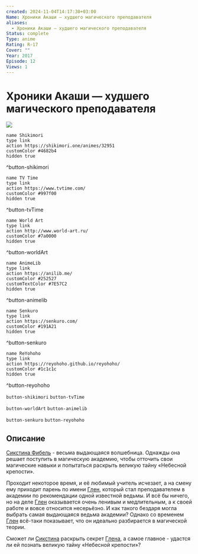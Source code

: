 ```yaml
---
created: 2024-11-04T14:17:30+03:00
Name: Хроники Акаши — худшего магического преподавателя
aliases:
  - Хроники Акаши — худшего магического преподавателя
Status: complete
Type: anime
Rating: R-17
Cover: ""
Year: 2017
Episode: 12
Views: 1
---
```


# Хроники Акаши — худшего магического преподавателя

![](https://nyaa.shikimori.one/uploads/poster/animes/32951/ea9059181337b97d3f7aa5a11bfbacef.jpeg)

```button
name Shikimori
type link
action https://shikimori.one/animes/32951
customColor #4682b4
hidden true
```
^button-shikimori

```button
name TV Time
type link
action https://www.tvtime.com/
customColor #997f00
hidden true
```
^button-tvTime

```button
name World Art
type link
action http://www.world-art.ru/
customColor #7a0000
hidden true
```
^button-worldArt

```button
name AnimeLib
type link
action https://anilib.me/
customColor #252527
customTextColor #7E57C2
hidden true
```
^button-animelib

```button
name Senkuro
type link
action https://senkuro.com/
customColor #191A21
hidden true
```
^button-senkuro

```button
name ReYohoho
type link
action https://reyohoho.github.io/reyohoho/
customColor #1c1c1c
hidden true
```
^button-reyohoho

`button-shikimori` `button-tvTime`

`button-worldArt` `button-animelib`

`button-senkuro` `button-reyohoho`

## Описание

[Сикстина Фибель](https://shikimori.one/characters/145739-sistine-fibel) - весьма выдающаяся волшебница. Однажды она решает поступить в магическую академию, чтобы отточить свои магические навыки и попытаться раскрыть великую тайну «Небесной крепости».

Проходит некоторое время, и её любимый учитель исчезает, а на смену ему приходит парень по имени [Глен](https://shikimori.one/characters/139713-glenn-radars), который стал преподавателем в академии по рекомендации одной известной ведьмы. И всё бы ничего, но на деле [Глен](https://shikimori.one/characters/139713-glenn-radars) оказывается очень ленивым и медлительным, а к своей работе и вовсе относится несерьёзно. И как такого бездаря могла выбрать самая выдающаяся ведьма академии? Однако со временем [Глен](https://shikimori.one/characters/139713-glenn-radars) всё-таки показывает, что он идеально разбирается в магической теории.

Сможет ли [Сикстина](https://shikimori.one/characters/145739-sistine-fibel) раскрыть секрет [Глена](https://shikimori.one/characters/139713-glenn-radars), а самое главное - удастся ли ей познать великую тайну «Небесной крепости»?
